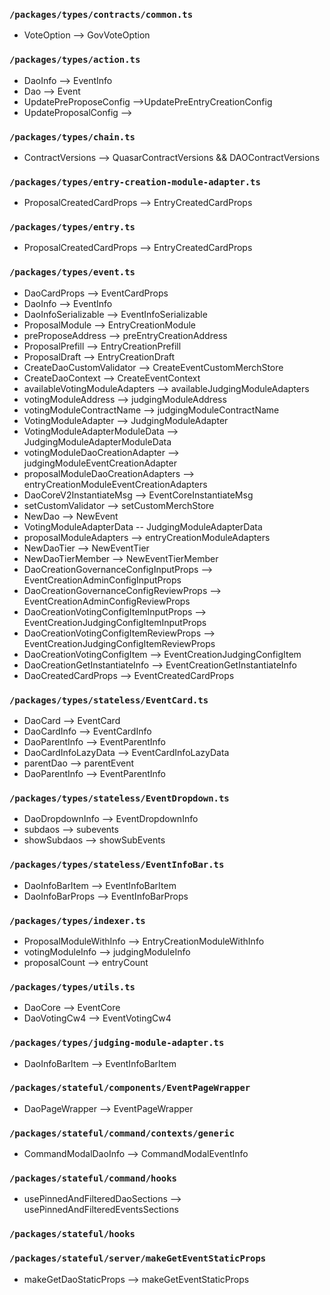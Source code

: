 ### `/packages/types/contracts/common.ts`
- VoteOption --> GovVoteOption 

### `/packages/types/action.ts`
- DaoInfo --> EventInfo 
- Dao --> Event 
- UpdatePreProposeConfig -->UpdatePreEntryCreationConfig
- UpdateProposalConfig --> 

### `/packages/types/chain.ts`
- ContractVersions --> QuasarContractVersions && DAOContractVersions

### `/packages/types/entry-creation-module-adapter.ts`
- ProposalCreatedCardProps --> EntryCreatedCardProps

### `/packages/types/entry.ts`
- ProposalCreatedCardProps --> EntryCreatedCardProps

### `/packages/types/event.ts`
- DaoCardProps --> EventCardProps 
- DaoInfo --> EventInfo
- DaoInfoSerializable --> EventInfoSerializable
- ProposalModule --> EntryCreationModule 
- preProposeAddress --> preEntryCreationAddress 
- ProposalPrefill --> EntryCreationPrefill
- ProposalDraft --> EntryCreationDraft
- CreateDaoCustomValidator --> CreateEventCustomMerchStore
- CreateDaoContext --> CreateEventContext
- availableVotingModuleAdapters --> availableJudgingModuleAdapters
- votingModuleAddress --> judgingModuleAddress
- votingModuleContractName --> judgingModuleContractName
- VotingModuleAdapter --> JudgingModuleAdapter
- VotingModuleAdapterModuleData --> JudgingModuleAdapterModuleData 
- votingModuleDaoCreationAdapter --> judgingModuleEventCreationAdapter
- proposalModuleDaoCreationAdapters --> entryCreationModuleEventCreationAdapters
- DaoCoreV2InstantiateMsg --> EventCoreInstantiateMsg 
- setCustomValidator --> setCustomMerchStore
- NewDao --> NewEvent 
- VotingModuleAdapterData -- JudgingModuleAdapterData 
- proposalModuleAdapters --> entryCreationModuleAdapters
- NewDaoTier --> NewEventTier
- NewDaoTierMember --> NewEventTierMember
- DaoCreationGovernanceConfigInputProps --> EventCreationAdminConfigInputProps 
- DaoCreationGovernanceConfigReviewProps --> EventCreationAdminConfigReviewProps 
- DaoCreationVotingConfigItemInputProps --> EventCreationJudgingConfigItemInputProps
- DaoCreationVotingConfigItemReviewProps --> EventCreationJudgingConfigItemReviewProps
- DaoCreationVotingConfigItem --> EventCreationJudgingConfigItem
- DaoCreationGetInstantiateInfo --> EventCreationGetInstantiateInfo 
- DaoCreatedCardProps --> EventCreatedCardProps

### `/packages/types/stateless/EventCard.ts`
- DaoCard --> EventCard
- DaoCardInfo --> EventCardInfo
- DaoParentInfo --> EventParentInfo
- DaoCardInfoLazyData --> EventCardInfoLazyData 
- parentDao --> parentEvent 
- DaoParentInfo --> EventParentInfo 
### `/packages/types/stateless/EventDropdown.ts`
- DaoDropdownInfo --> EventDropdownInfo
- subdaos --> subevents
- showSubdaos --> showSubEvents

### `/packages/types/stateless/EventInfoBar.ts`
- DaoInfoBarItem --> EventInfoBarItem
- DaoInfoBarProps --> EventInfoBarProps
### `/packages/types/indexer.ts`
- ProposalModuleWithInfo --> EntryCreationModuleWithInfo 
- votingModuleInfo --> judgingModuleInfo
- proposalCount --> entryCount

### `/packages/types/utils.ts`
- DaoCore --> EventCore
- DaoVotingCw4 --> EventVotingCw4

### `/packages/types/judging-module-adapter.ts`
- DaoInfoBarItem --> EventInfoBarItem

### `/packages/stateful/components/EventPageWrapper`
- DaoPageWrapper --> EventPageWrapper

### `/packages/stateful/command/contexts/generic`
- CommandModalDaoInfo --> CommandModalEventInfo

### `/packages/stateful/command/hooks`
- usePinnedAndFilteredDaoSections --> usePinnedAndFilteredEventsSections

### `/packages/stateful/hooks` 

### `/packages/stateful/server/makeGetEventStaticProps`
- makeGetDaoStaticProps --> makeGetEventStaticProps
